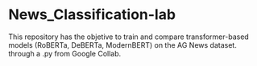# News_Classification-lab
This repository has the objetive to train and compare transformer-based models (RoBERTa, DeBERTa, ModernBERT) on the AG News dataset. through a .py from Google Collab.
